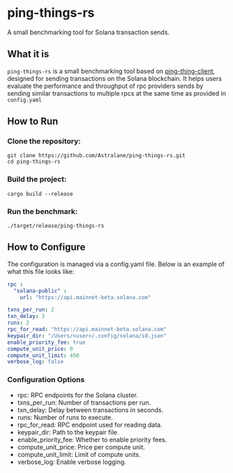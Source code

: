 # ping-things-rs
A small benchmarking tool for Solana transaction sends.

## What it is
`ping-things-rs` is a small benchmarking tool based on [ping-thing-client](https://github.com/Block-Logic/ping-thing-client), designed for sending 
transactions on the Solana blockchain. It helps users evaluate the performance 
and throughput of rpc providers sends by sending similar transactions to multiple
rpcs at the same time as provided in `config.yaml`

## How to Run
### Clone the repository:
```
git clone https://github.com/Astralane/ping-things-rs.git
cd ping-things-rs
```

### Build the project:
```
cargo build --release
```
### Run the benchmark:
```
./target/release/ping-things-rs
```

## How to Configure
The configuration is managed via a config.yaml file. Below is an example of what this file looks like:

```yaml
rpc :
  "solana-public" :
    url: "https://api.mainnet-beta.solana.com"

txns_per_run: 2
txn_delay: 2
runs: 2
rpc_for_read: "https://api.mainnet-beta.solana.com"
keypair_dir: "/Users/<user>/.config/solana/id.json"
enable_priority_fee: true
compute_unit_price: 0
compute_unit_limit: 450
verbose_log: false
```
### Configuration Options
- rpc: RPC endpoints for the Solana cluster.
- txns_per_run: Number of transactions per run.
- txn_delay: Delay between transactions in seconds.
- runs: Number of runs to execute.
- rpc_for_read: RPC endpoint used for reading data.
- keypair_dir: Path to the keypair file.
- enable_priority_fee: Whether to enable priority fees.
- compute_unit_price: Price per compute unit.
- compute_unit_limit: Limit of compute units.
- verbose_log: Enable verbose logging.
